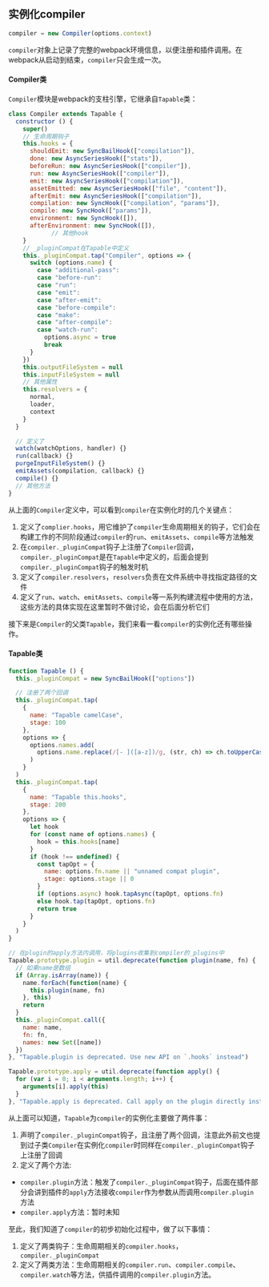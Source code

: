 ## 实例化compiler
```js
compiler = new Compiler(options.context)
```

`compiler`对象上记录了完整的webpack环境信息，以便注册和插件调用。在webpack从启动到结束，`compiler`只会生成一次。

#### Compiler类
`Compiler`模块是webpack的支柱引擎，它继承自`Tapable`类：
```js
class Compiler extends Tapable {
  constructor () {
    super()
    // 生命周期钩子
    this.hooks = {
      shouldEmit: new SyncBailHook(["compilation"]),
      done: new AsyncSeriesHook(["stats"]),
      beforeRun: new AsyncSeriesHook(["compiler"]),
      run: new AsyncSeriesHook(["compiler"]),
      emit: new AsyncSeriesHook(["compilation"]),
      assetEmitted: new AsyncSeriesHook(["file", "content"]),
      afterEmit: new AsyncSeriesHook(["compilation"]),
      compilation: new SyncHook(["compilation", "params"]),
      compile: new SyncHook(["params"]),
      environment: new SyncHook([]),
      afterEnvironment: new SyncHook([]),
			// 其他hook
    }
    // _pluginCompat在Tapable中定义
    this._pluginCompat.tap("Compiler", options => {
      switch (options.name) {
        case "additional-pass":
        case "before-run":
        case "run":
        case "emit":
        case "after-emit":
        case "before-compile":
        case "make":
        case "after-compile":
        case "watch-run":
          options.async = true
          break
      }
    })
    this.outputFileSystem = null
    this.inputFileSystem = null
    // 其他属性
    this.resolvers = {
      normal,
      loader,
      context
    }
  }

  // 定义了
  watch(watchOptions, handler) {}
  run(callback) {}
  purgeInputFileSystem() {}
  emitAssets(compilation, callback) {}
  compile() {}
  // 其他方法
}
```

从上面的`Compiler`定义中，可以看到`compiler`在实例化时的几个关键点：
1. 定义了`complier.hooks`，用它维护了`compiler`生命周期相关的钩子，它们会在构建工作的不同阶段通过`compiler`的`run`、`emitAssets`、`compile`等方法触发
2. 在`compiler._pluginCompat`钩子上注册了`Compiler`回调，`compiler._pluginCompat`是在`Tapable`中定义的，后面会提到`compiler._pluginCompat`钩子的触发时机
3. 定义了`compiler.resolvers`，`resolvers`负责在文件系统中寻找指定路径的文件
4. 定义了`run`、`watch`、`emitAssets`、`compile`等一系列构建流程中使用的方法，这些方法的具体实现在这里暂时不做讨论，会在后面分析它们

接下来是`Compiler`的父类`Tapable`，我们来看一看`compiler`的实例化还有哪些操作。

#### Tapable类
```js
function Tapable () {
  this._pluginCompat = new SyncBailHook(["options"])

  // 注册了两个回调
  this._pluginCompat.tap(
    {
      name: "Tapable camelCase",
      stage: 100
    },
    options => {
      options.names.add(
        options.name.replace(/[- ]([a-z])/g, (str, ch) => ch.toUpperCase())
      )
    }
  )
  this._pluginCompat.tap(
    {
      name: "Tapable this.hooks",
      stage: 200
    },
    options => {
      let hook
      for (const name of options.names) {
        hook = this.hooks[name]
      }
      if (hook !== undefined) {
        const tapOpt = {
          name: options.fn.name || "unnamed compat plugin",
          stage: options.stage || 0
        }
        if (options.async) hook.tapAsync(tapOpt, options.fn)
        else hook.tap(tapOpt, options.fn)
        return true
      }
    }
  )
}

// 在plugin的apply方法内调用，将plugins收集到compiler的_plugins中
Tapable.prototype.plugin = util.deprecate(function plugin(name, fn) {
  // 如果name是数组
  if (Array.isArray(name)) {
    name.forEach(function(name) {
      this.plugin(name, fn)
    }, this)
    return
  }
  this._pluginCompat.call({
    name: name,
    fn: fn,
    names: new Set([name])
  })
}, "Tapable.plugin is deprecated. Use new API on `.hooks` instead")

Tapable.prototype.apply = util.deprecate(function apply() {
  for (var i = 0; i < arguments.length; i++) {
    arguments[i].apply(this)
  }
}, "Tapable.apply is deprecated. Call apply on the plugin directly instead")
```

从上面可以知道，`Tapable`为`compiler`的实例化主要做了两件事：
1. 声明了`compiler._pluginCompat`钩子，且注册了两个回调，注意此外前文也提到过子类`Compiler`在实例化`compiler`时同样在`compiler._pluginCompat`钩子上注册了回调
2. 定义了两个方法:
  - `compiler.plugin`方法：触发了`compiler._pluginCompat`钩子，后面在插件部分会讲到插件的`apply`方法接收`compiler`作为参数从而调用`compiler.plugin`方法
  - `compiler.apply`方法：暂时未知

至此，我们知道了`compiler`的初步初始化过程中，做了以下事情：
1. 定义了两类钩子：生命周期相关的`compiler.hooks`，`compiler._pluginCompat`
2. 定义了两类方法：生命周期相关的`compiler.run`、`compiler.compile`、`compiler.watch`等方法，供插件调用的`compiler.plugin`方法。
